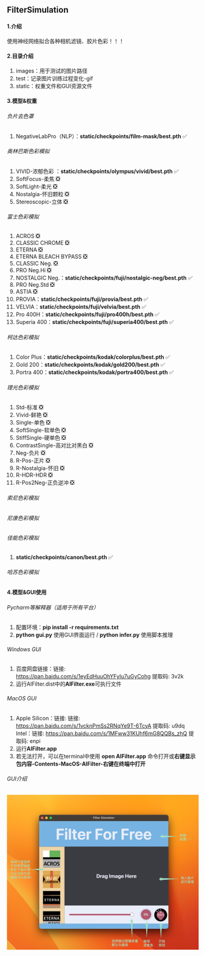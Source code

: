 ## FilterSimulation

#### 1.介绍
使用神经网络拟合各种相机滤镜、胶片色彩！！！

#### 2.目录介绍
1. images：用于测试的图片路径
2. test：记录图片训练过程变化-gif
3. static：权重文件和GUI资源文件

#### 3.模型&权重
###### 负片去色罩
1. NegativeLabPro（NLP）：**static/checkpoints/film-mask/best.pth** ✅️

###### 奥林巴斯色彩模拟
1. VIVID-浓郁色彩 ：**static/checkpoints/olympus/vivid/best.pth** ✅
2. SoftFocus-柔焦 ❎
3. ️SoftLight-柔光 ❎
4. Nostalgia-怀旧颗粒 ❎
5. Stereoscopic-立体 ❎

###### 富士色彩模拟
1. ACROS ❎
2. CLASSIC CHROME ❎
3. ETERNA ❎
4. ETERNA BLEACH BYPASS ❎
5. CLASSIC Neg. ❎
6. PRO Neg.Hi ❎
7. NOSTALGIC Neg.：**static/checkpoints/fuji/nostalgic-neg/best.pth** ✅
8. PRO Neg.Std ❎
9. ASTIA ❎
10. PROVIA：**static/checkpoints/fuji/provia/best.pth** ✅
11. VELVIA：**static/checkpoints/fuji/velvia/best.pth** ✅
12. Pro 400H：**static/checkpoints/fuji/pro400h/best.pth** ✅
13. Superia 400：**static/checkpoints/fuji/superia400/best.pth** ✅


###### 柯达色彩模拟
1. Color Plus：**static/checkpoints/kodak/colorplus/best.pth** ✅
2. Gold 200：**static/checkpoints/kodak/gold200/best.pth** ✅
3. Portra 400：**static/checkpoints/kodak/portra400/best.pth** ✅

###### 理光色彩模拟
1. Std-标准 ❎
2. Vivid-鲜艳 ❎
3. Single-单色 ❎
4. SoftSingle-软单色 ❎
5. StiffSingle-硬单色 ❎
6. ContrastSingle-高对比对黑白 ❎
7. Neg-负片 ❎
8. R-Pos-正片 ❎
9. R-Nostalgia-怀旧 ❎
10. R-HDR-HDR ❎
11. R-Pos2Neg-正负逆冲 ❎

###### 索尼色彩模拟

###### 尼康色彩模拟

###### 佳能色彩模拟
1. **static/checkpoints/canon/best.pth** ✅

###### 哈苏色彩模拟

#### 4.模型&GUI使用
###### Pycharm等解释器（适用于所有平台）

1. 配置环境：**pip install -r requirements.txt**
2. **python gui.py** 使用GUI界面运行 / **python infer.py** 使用脚本推理

###### Windows GUI

1. 百度网盘链接：链接: https://pan.baidu.com/s/1eyEdHuuOhYFyIu7uGyCohg 提取码: 3v2k 
2. 运行AIFilter.dist中的**AIFilter.exe**可执行文件

###### MacOS GUI

1.  Apple Silicon：链接: 链接: https://pan.baidu.com/s/1vcknPmSs2RNqYe9T-6TcyA 提取码: u9dq
   Intel：链接: https://pan.baidu.com/s/1MFww31KUhf6mG8QQBs_zhQ 提取码: enpi 
2.  运行**AIFilter.app** 
3.  若无法打开，可以在terminal中使用 **open AIFilter.app** 命令打开或**右键显示包内容-Contents-MacOS-AIFilter-右键在终端中打开**

###### GUI介绍

![](comment.jpg)

